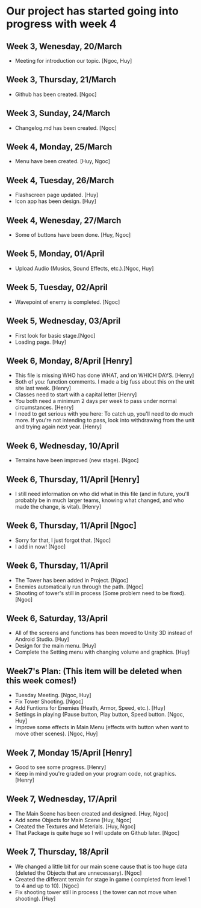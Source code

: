 # Our project has started going into progress with week 4

## Week 3, Wenesday, 20/March

- Meeting for introduction our topic. [Ngoc, Huy]

## Week 3, Thursday, 21/March

- Github has been created. [Ngoc]

## Week 3, Sunday, 24/March

- Changelog.md has been created. [Ngoc]

## Week 4, Monday, 25/March

- Menu have been created. [Huy, Ngoc]

## Week 4, Tuesday, 26/March

- Flashscreen page updated. [Huy]
- Icon app has been design. [Huy]

## Week 4, Wenesday, 27/March

- Some of buttons have been done. [Huy, Ngoc]

## Week 5, Monday, 01/April

- Upload Audio (Musics, Sound Effects, etc.).[Ngoc, Huy]

## Week 5, Tuesday, 02/April

- Wavepoint of enemy is completed. [Ngoc]

## Week 5, Wednesday, 03/April

- First look for basic stage.[Ngoc]
- Loading page. [Huy]

## Week 6, Monday, 8/April [Henry]

- This file is missing WHO has done WHAT, and on WHICH DAYS. [Henry]
- Both of you: function comments. I made a big fuss about this on the unit site last week. [Henry]
- Classes need to start with a capital letter [Henry]
- You both need a minimum 2 days per week to pass under normal circumstances. [Henry]
- I need to get serious with you here: To catch up, you'll need to do much more. If you're not intending to pass, look into withdrawing from the unit and trying again next year. [Henry]

## Week 6, Wednesday, 10/April
- Terrains have been improved (new stage). [Ngoc]

## Week 6, Thursday, 11/April [Henry]

- I still need information on who did what in this file (and in future, you'll probably be in much larger teams, knowing what changed, and who made the change, is vital). [Henry]

## Week 6, Thursday, 11/April [Ngoc]

- Sorry for that, I just forgot that. [Ngoc]
- I add in now! [Ngoc]

## Week 6, Thursday, 11/April

- The Tower has been added in Project. [Ngoc]
- Enemies automatically run through the path. [Ngoc]
- Shooting of tower's still in process (Some problem need to be fixed). [Ngoc]

## Week 6, Saturday, 13/April

- All of the screens and functions has been moved to Unity 3D instead of Android Studio. [Huy]
- Design for the main menu. [Huy]
- Complete the Setting menu with changing volume and graphics. [Huy]

## Week7's Plan: (This item will be deleted when this week comes!)

- Tuesday Meeting. [Ngoc, Huy]
- Fix Tower Shooting. [Ngoc]
- Add Funtions for Enemies (Heath, Armor, Speed, etc.). [Huy] 
- Settings in playing (Pause button, Play button, Speed button. [Ngoc, Huy] 
- Improve some effects in Main Menu (effects with button when want to move other scenes). [Ngoc, Huy]

## Week 7, Monday 15/April [Henry]
- Good to see some progress. [Henry]
- Keep in mind you're graded on your program code, not graphics. [Henry]

## Week 7, Wednesday, 17/April

- The Main Scene has been created and designed. [Huy, Ngoc]
- Add some Objects for Main Scene [Huy, Ngoc]
- Created the Textures and Meterials. [Huy, Ngoc]
- That Package is quite huge so I will update on Github later. [Ngoc]

## Week 7, Thursday, 18/April

- We changed a little bit for our main scene cause that is too huge data (deleted the Objects that are unnecessary). [Ngoc]
- Created the differant terrain for stage in game (  completed from level 1 to 4 and up to 10). [Ngoc]
- Fix shooting tower still in process ( the tower can not move when shooting). [Huy]







